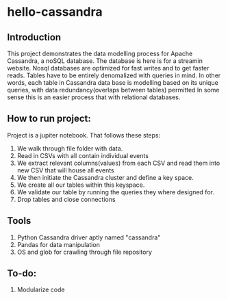 # hello-cassandra

## Introduction

This project demonstrates the data modelling process for Apache Cassandra, a noSQL database. The database is here is for a streamin website. Nosql databases are optimized for fast writes and to get faster reads. Tables have to be entirely denomalized with queries in mind. In other words, each table in Cassandra data base is modelling based on its unique queries, with data redundancy(overlaps between tables) permitted In some sense this is an easier process that with relational databases. 

## How to run project:

Project is a jupiter notebook. That follows these steps:

1. We walk through file folder with data.
2. Read in CSVs with all contain individual events
3. We extract relevant columns(values) from each CSV and read them into new CSV that will house all events
4. We then initiate the Cassandra cluster and define a key space.
5. We create all our tables within this keyspace.
6. We validate our table by running the queries they where designed for.
7. Drop tables and close connections

## Tools
1. Python Cassandra driver aptly named "cassandra"
2. Pandas for data manipulation
3. OS and glob for crawling through file repository

## To-do:
1. Modularize code
